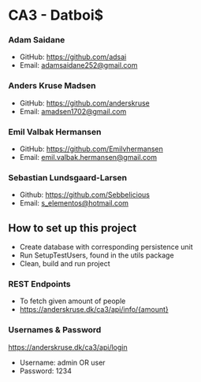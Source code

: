 # CA3 - Datboi$
### Adam Saidane 
- GitHub: https://github.com/adsai
- Email: adamsaidane252@gmail.com

### Anders Kruse Madsen
- GitHub: https://github.com/anderskruse
- Email: amadsen1702@gmail.com

### Emil Valbak Hermansen
- GitHub: https://github.com/Emilvhermansen
- Email: emil.valbak.hermansen@gmail.com

### Sebastian Lundsgaard-Larsen
- Github: https://github.com/Sebbelicious
- Email: s_elementos@hotmail.com

## How to set up this project
- Create database with corresponding persistence unit
- Run SetupTestUsers, found in the utils package
- Clean, build and run project

### REST Endpoints
- To fetch given amount of people
- https://anderskruse.dk/ca3/api/info/{amount}

### Usernames & Password
https://anderskruse.dk/ca3/api/login
- Username: admin OR user
- Password: 1234
